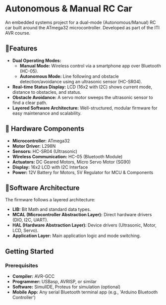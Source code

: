 # Autonomous & Manual RC Car

An embedded systems project for a dual-mode (Autonomous/Manual) RC car built around the ATmega32 microcontroller. Developed as part of the ITI AVR course.

## 🧠Features
- **Dual Operating Modes:**
  - **Manual Mode:** Wireless control via a smartphone app over Bluetooth (HC-05).
  - **Autonomous Mode:** Line following and obstacle detection/avoidance using an ultrasonic sensor (HC-SR04).
- **Real-time Status Display:** LCD (16x2 with I2C) shows current mode, distance to obstacles, and status.
- **Obstacle Avoidance:** A servo motor sweeps the ultrasonic sensor to find a clear path.
- **Layered Software Architecture:** Well-structured, modular firmware for easy maintenance and scalability.

## 🔧 Hardware Components
- **Microcontroller:** ATmega32
- **Motor Driver:** L298N
- **Sensors:** HC-SR04 (Ultrasonic)
- **Wireless Communication:** HC-05 (Bluetooth Module)
- **Actuators:** DC Geared Motors, Micro Servo Motor (SG90)
- **Display:** 16x2 LCD with I2C Interface
- **Power:** 12V Battery for Motors, 5V Regulator for MCU & Components

## 🧰Software Architecture
The firmware follows a layered architecture:
- **LIB:** Bit Math and standard data types.
- **MCAL (Microcontroller Abstraction Layer):** Direct hardware drivers (DIO, I2C, UART).
- **HAL (Hardware Abstraction Layer):** Device drivers (Ultrasonic, Motor, LCD, Servo).
- **Application Layer:** Main application logic and mode switching.

## Getting Started

### Prerequisites
- **Compiler:** AVR-GCC
- **Programmer:** USBasp, AVRISP, or similar
- **Software:** SimulIDE, Proteus for simulation (optional)
- **Mobile App:** Any serial Bluetooth terminal app (e.g., 'Arduino Bluetooth Controller')
